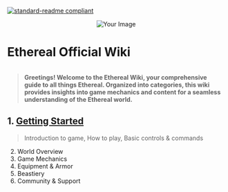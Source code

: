 [![standard-readme compliant](https://img.shields.io/badge/Go_To-Main_Page-blueviolet.svg?style=flat-square?size=100)](../readme.md)
<div align="center"> <img src="https://github.com/AshTheDeveloper/Ethereal/assets/97385822/175f3ebf-1f0d-4f81-be71-37672980d35a/ae42c667bba11244fd1a2f59e63605a0.jpg" alt="Your Image"></div>
<h1 style="display: inline-block;">Ethereal Official Wiki</h1>

> **Greetings! Welcome to the Ethereal Wiki, your comprehensive guide to all things Ethereal. Organized into categories, this wiki provides insights into game mechanics and content for a seamless understanding of the Ethereal world.**

## 1. [Getting Started](./)
 >   Introduction to game, How to play, Basic controls & commands
2. World Overview
4. Game Mechanics
5. Equipment & Armor
6. Beastiery
7. Community & Support
